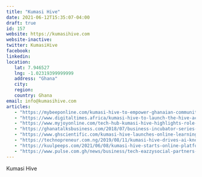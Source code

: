 ```yaml
---
title: "Kumasi Hive"
date: 2021-06-12T15:35:07-04:00
draft: true
id: 157
website: https://kumasihive.com
website-inactive: 
twitter: KumasiHive
facebook: 
linkedin: 
location: 
   lat: 7.946527
   lng: -1.02319399999999
   address: "Ghana"
   city: 
   region: 
   country: Ghana
email: info@kumasihive.com
articles:
   - "https://mybeeponline.com/kumasi-hive-to-empower-ghanaian-communities-with-solartaxi-project/"
   - "https://www.digitaltimes.africa/kumasi-hive-to-launch-the-hive-academy-online-learning-platform-virtually/"
   - "https://www.myjoyonline.com/tech-hub-kumasi-hive-highlights-role-of-web-technologies-for-digital-transformation-and-job-creation/"
   - "https://ghanatalksbusiness.com/2018/07/business-incubator-series-meet-ceo-kumasi-hive/"
   - "https://www.ghscientific.com/kumasi-hive-launches-online-learning-platform/"
   - "https://technopreneur.com.ng/2019/08/11/kumasi-hive-drives-ai-knowledge-in-ghana/"
   - "https://kuulpeeps.com/2021/06/08/kumasi-hive-starts-online-platform-for-training-in-emerging-technologies/trending"
   - "https://www.pulse.com.gh/news/business/tech-eazzysocial-partners-kumasi-hive-to-bridge-the-digital-skills-gap-in-kumasi/6tzjrw7"
---
```

Kumasi Hive
